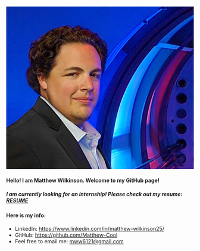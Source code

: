 
![alt text](https://raw.githubusercontent.com/Matthew-Cool/Matthew-Cool.github.io/main/20230325_193622%20Prof%20Edit%20(1).jpg "I'm Matthew!")

#### **Hello! I am Matthew Wilkinson. Welcome to my GitHub page!**

##### I am currently looking for an internship! Please check out my resume: [RESUME](https://github.com/Matthew-Cool/Matthew-Cool.github.io/blob/2dbaeff25c4c5e07719840c934cf0acbf68309b1/Resume%202.0%20Matthew%20Wilkinson.pdf)

#### Here is my info:
* LinkedIn: <https://www.linkedin.com/in/matthew-wilkinson25/>
* GitHub: <https://github.com/Matthew-Cool>
* Feel free to email me: <mww6121@gmail.com>


